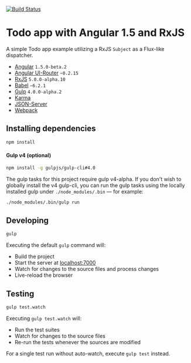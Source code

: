 [![Build Status](https://travis-ci.org/r-park/todo-angular-rx.svg?branch=master)](https://travis-ci.org/r-park/todo-angular-rx)


# Todo app with Angular 1.5 and RxJS
A simple Todo app example utilizing a RxJS `Subject` as a Flux-like dispatcher.

- [Angular](https://github.com/angular/angular.js) `1.5.0-beta.2`
- [Angular UI-Router](https://github.com/angular-ui/ui-router) `~0.2.15`
- [RxJS](https://github.com/ReactiveX/RxJS) `5.0.0-alpha.10`
- [Babel](https://github.com/babel/babel) `~6.2.1`
- [Gulp](https://github.com/gulpjs/gulp) `4.0.0-alpha.2`
- [Karma](https://github.com/karma-runner/karma)
- [JSON-Server](https://github.com/typicode/json-server)
- [Webpack](https://github.com/webpack/webpack)

## Installing dependencies
```bash
npm install
```

#### Gulp v4 (optional)
```bash
npm install -g gulpjs/gulp-cli#4.0
```
The gulp tasks for this project require gulp v4-alpha. If you don't wish to globally install the v4 gulp-cli, you can run the gulp tasks using the locally installed gulp under `./node_modules/.bin` — for example:
```bash
./node_modules/.bin/gulp run
```


## Developing
```bash
gulp
```
Executing the default `gulp` command will:
- Build the project
- Start the server at <a href="http://localhost:7000" target="_blank">localhost:7000</a>
- Watch for changes to the source files and process changes
- Live-reload the browser


## Testing
```bash
gulp test.watch
```
Executing `gulp test.watch` will:
- Run the test suites
- Watch for changes to the source files
- Re-run the tests whenever the sources are modified

For a single test run without auto-watch, execute `gulp test` instead.
